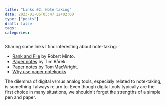 ```yaml
---
title: "Links #2: Note-taking"
date: 2023-01-06T05:47:12+02:00
type: ["posts"]
draft: false
tags:
categories:
---
```


Sharing some links I find interesting about note-taking:

- [Rank and File](https://reallifemag.com/rank-and-file/) by Robert Minto.
- [Paper notes](https://timharek.no/blog/paper-notes/) by Tim Hårek.
- [Paper notes](https://macwright.com/2019/01/02/paper-notes.html) by Tom MacWright.
- [Why use paper notebooks](https://analogoffice.net/2022/05/27/why-use-paper.html)


The dilemma of digital versus analog tools, especially related to note-taking, is something I always return to.
Even though digital tools typically are the first choice in many situations, we shouldn't forget the strengths of a simple pen and paper. 
